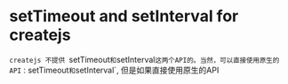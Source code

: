 # setTimeout and setInterval for createjs

`createjs 不提供 `setTimeout` 和 `setInterval` 这两个API的。当然，可以直接使用原生的API： `setTimeout` 和 `setInterval`, 但是如果直接使用原生的API
 
